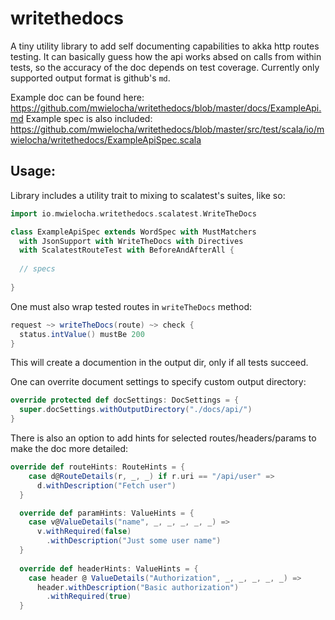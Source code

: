 # writethedocs

A tiny utility library to add self documenting capabilities to akka http routes testing.
It can basically guess how the api works absed on calls from within tests, so the accuracy of the doc depends on test coverage.
Currently only supported output format is github's `md`.

Example doc can be found here: https://github.com/mwielocha/writethedocs/blob/master/docs/ExampleApi.md
Example spec is also included: https://github.com/mwielocha/writethedocs/blob/master/src/test/scala/io/mwielocha/writethedocs/ExampleApiSpec.scala

## Usage:

Library includes a utility trait to mixing to scalatest's suites, like so:

```scala
import io.mwielocha.writethedocs.scalatest.WriteTheDocs

class ExampleApiSpec extends WordSpec with MustMatchers
  with JsonSupport with WriteTheDocs with Directives
  with ScalatestRouteTest with BeforeAndAfterAll {
  
  // specs
  
}
```

One must also wrap tested routes in `writeTheDocs` method:

```scala
request ~> writeTheDocs(route) ~> check {
  status.intValue() mustBe 200
}
```

This will create a documention in the output dir, only if all tests succeed.

One can overrite document settings to specify custom output directory:

```scala 
override protected def docSettings: DocSettings = {
  super.docSettings.withOutputDirectory("./docs/api/")
}
  ```
  
There is also an option to add hints for selected routes/headers/params to make the doc more detailed:

```scala
override def routeHints: RouteHints = {
    case d@RouteDetails(r, _, _) if r.uri == "/api/user" =>
      d.withDescription("Fetch user")
  }

  override def paramHints: ValueHints = {
    case v@ValueDetails("name", _, _, _, _, _) =>
      v.withRequired(false)
        .withDescription("Just some user name")
  }
  
  override def headerHints: ValueHints = {
    case header @ ValueDetails("Authorization", _, _, _, _, _) =>
      header.withDescription("Basic authorization")
        .withRequired(true)
  }
```

